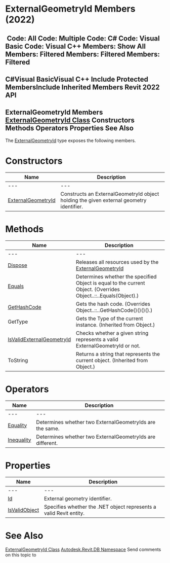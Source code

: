 # ExternalGeometryId Members (2022)

﻿
 Code: All Code: Multiple Code: C# Code: Visual Basic Code: Visual C++  Members: Show All Members: Filtered Members: Filtered Members: Filtered   
---  
C#Visual BasicVisual C++
Include Protected MembersInclude Inherited Members
Revit 2022 API  
---  
ExternalGeometryId Members  
[ExternalGeometryId Class](6074854d-72b6-fa2f-b4ec-df48a33b862b.md "ExternalGeometryId Class") Constructors Methods Operators Properties See Also  
---  
The [ExternalGeometryId](6074854d-72b6-fa2f-b4ec-df48a33b862b.md "ExternalGeometryId Class") type exposes the following members.
# Constructors
| Name | Description |
| --- | --- |
| --- | --- | --- |
| [ExternalGeometryId](6a3b9aca-496b-bba1-782c-72388c16579e.md "ExternalGeometryId Constructor") | Constructs an ExternalGeometryId object holding the given external geometry identifier. |

# Methods
| Name | Description |
| --- | --- |
| --- | --- | --- |
| [Dispose](167fa49a-cad0-f157-231e-0110f2560a75.md "Dispose Method") | Releases all resources used by the [ExternalGeometryId](6074854d-72b6-fa2f-b4ec-df48a33b862b.md "ExternalGeometryId Class") |
| [Equals](7c0a2348-a738-198b-3f12-78373cd34439.md "Equals Method") | Determines whether the specified Object is equal to the current Object.  (Overrides Object..::..Equals(Object).) |
| [GetHashCode](4fe7a16f-8517-27fe-e02e-a442a3a2a502.md "GetHashCode Method") | Gets the hash code.  (Overrides Object..::..GetHashCode()()()().) |
| GetType | Gets the Type of the current instance. (Inherited from Object.) |
| [IsValidExternalGeometryId](96e899a0-30cb-1d56-44f0-ad8b24965ba7.md "IsValidExternalGeometryId Method") | Checks whether a given string represents a valid ExternalGeometryId or not. |
| ToString | Returns a string that represents the current object. (Inherited from Object.) |

# Operators
| Name | Description |
| --- | --- |
| --- | --- | --- |
| [Equality](2463f74a-058f-a694-f78b-930e7f0ac431.md "Equality Operator") | Determines whether two ExternalGeometryIds are the same. |
| [Inequality](0966c4df-2bbd-57c9-4b46-313ad41e3bda.md "Inequality Operator") | Determines whether two ExternalGeometryIds are different. |

# Properties
| Name | Description |
| --- | --- |
| --- | --- | --- |
| [Id](f10c7d77-a6ab-d327-986f-444c6d2f0f6f.md "Id Property") | External geometry identifier. |
| [IsValidObject](e46bcbe0-f30b-19ec-158b-3234c53bc84e.md "IsValidObject Property") | Specifies whether the .NET object represents a valid Revit entity. |

# See Also
[ExternalGeometryId Class](6074854d-72b6-fa2f-b4ec-df48a33b862b.md "ExternalGeometryId Class")
[Autodesk.Revit.DB Namespace](87546ba7-461b-c646-cbb1-2cb8f5bff8b2.md "Autodesk.Revit.DB Namespace")
Send comments on this topic to 